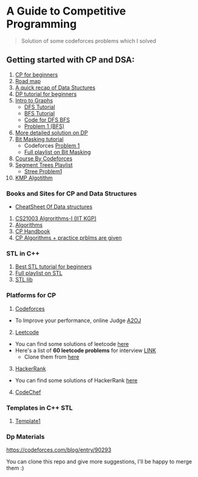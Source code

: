 # A Guide to Competitive Programming 
> Solution of some codeforces problems which I solved 

## Getting started with CP and DSA:
1. [CP for beginners](https://www.youtube.com/watch?v=xAeiXy8-9Y8&ab_channel=Errichto)
2. [Road map](https://whimsical.com/codeforces-candidate-master-roadmap-by-love-babbar-CiXPPD3CnwoXPr2d8Ajx1h)
3. [A quick recap of Data Stuctures](https://www.youtube.com/playlist?list=PL4s0sVgR2EnwBtOuItrO0P9qsYB_QIcvs)    
4. [ DP tutorial for beginners](https://www.youtube.com/playlist?list=PLfBJlB6T2eOtMXgK3FLUTawHjzpIEySHF)
5. [ Intro to Graphs](https://www.youtube.com/watch?v=xyJxCjweLKE&ab_channel=RachitJain)
   * [DFS Tutorial](https://www.youtube.com/watch?v=FotFj2PeFd8&t=519s&ab_channel=TuringMachines)
   * [BFS Tutorial](https://www.youtube.com/watch?v=uQtX6dfbk0M&t=645s&ab_channel=CodingBlocks)
   * [Code for DFS BFS](https://github.com/DbDibyendu/CP/blob/main/STL/bfs_dfs.cpp)
   * [ Problem 1 (BFS) ](https://www.youtube.com/watch?v=EE_9U798nvQ&ab_channel=RachitJain)
6. [More detailed solution on DP](https://www.youtube.com/playlist?list=PLrmLmBdmIlpsHaNTPP_jHHDx_os9ItYXr)
7. [Bit Masking tutorial](https://www.youtube.com/watch?v=2iuktVuRRYY&t=4157s&ab_channel=CodingBlocks)
    * Codeforces [Problem 1](https://codeforces.com/problemset/problem/550/B)
    * [Full playlist on Bit Masking](https://www.youtube.com/playlist?list=PLX0iyO9CrCF1-4je7G0JMSr_50I0J2K3Z)
8. [Course By Codeforces](https://codeforces.com/edu/course/2)
9. [Segment Trees Playlist](https://www.youtube.com/watch?v=lAwpTSUHzy0&list=PL2q4fbVm1Ik6v2-emg_JGcC9v2v2YTbvq&index=2&ab_channel=CodeNCode_)
    * [Stree Problem1](https://codeforces.com/problemset/problem/339/D)
11. [KMP Algotithm](https://www.youtube.com/watch?v=GTJr8OvyEVQ&t=309s&ab_channel=TusharRoy-CodingMadeSimple)
### Books and Sites for CP and Data Structures
* [CheatSheet Of Data structures](https://github.com/gibsjose/cpp-cheat-sheet/blob/master/Data%20Structures%20and%20Algorithms.md)
1. [CS21003 Algrorithms-I (IIT KGP) ](http://cse.iitkgp.ac.in/~palash/Courses/2021Algorithms1-Theory/algo1-2021.html)
2. [Algorithms](https://www.youtube.com/playlist?list=PLDN4rrl48XKpZkf03iYFl-O29szjTrs_O) 
3. [CP Handbook](https://cses.fi/book/book.pdf)
4. [CP Algorithms + practice prblms are given](https://cp-algorithms.com/)

### STL in C++
1. [Best STL tutorial for beginners](https://www.youtube.com/playlist?list=PLfBJlB6T2eOvyt21CIX_PMmhOgWHiFVab)
2. [Full playlist on STL](https://www.youtube.com/playlist?list=PLk6CEY9XxSIA-xo3HRYC3M0Aitzdut7AA)
3. [STL lib](https://www.hackerearth.com/practice/notes/standard-template-library/)
### Platforms for CP

1. [Codeforces](https://codeforces.com/)
- To Improve your performance, online Judge [A2OJ](https://a2oj.herokuapp.com/)
2. [Leetcode](https://leetcode.com/)
  - You can find some solutions of leetcode [here](https://github.com/shruti170901/Leetcode)
  - Here's a list of **60 leetcode problems** for interview [LINK](https://medium.com/@koheiarai94/60-leetcode-questions-to-prepare-for-coding-interview-8abbb6af589e)
      - Clone them from [here](https://leetcode.com/list?selectedList=5w87ernh)
3. [HackerRank](https://www.hackerrank.com/)
  - You can find some solutions of HackerRank [here](https://github.com/adityabisoi/ds-algo-solutions)
4. [CodeChef](https://www.codechef.com/)

### Templates in C++ STL
1. [Template1](https://github.com/DbDibyendu/CP/blob/main/STL/MyTemplate.cpp)

### Dp Materials
https://codeforces.com/blog/entry/90293
                   
You can clone this repo and give more suggestions, I'll be happy to merge them :)

